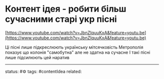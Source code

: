 # Контент ідея - робити більш сучасними старі укр пісні  
[https://www.youtube.com/watch?v=JbnZIquuKxA&feature=youtu.be](https://www.youtube.com/watch?v=JbnZIquuKxA&feature=youtu.be)

Ці пісні лише підкреслюють українську мітсячковість
Метрополія показує що колонія "самобутна" але не здатна на сучасне
І такі пісні лише підсилюють цей наратив

---
status: #⚙️ 
tags: #contentIdea 
related: 
